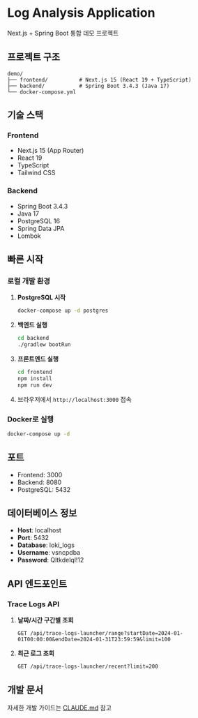 # Log Analysis Application

Next.js + Spring Boot 통합 데모 프로젝트

## 프로젝트 구조

```
demo/
├── frontend/          # Next.js 15 (React 19 + TypeScript)
├── backend/           # Spring Boot 3.4.3 (Java 17)
└── docker-compose.yml
```

## 기술 스택

### Frontend
- Next.js 15 (App Router)
- React 19
- TypeScript
- Tailwind CSS

### Backend
- Spring Boot 3.4.3
- Java 17
- PostgreSQL 16
- Spring Data JPA
- Lombok

## 빠른 시작

### 로컬 개발 환경

1. **PostgreSQL 시작**
   ```bash
   docker-compose up -d postgres
   ```

2. **백엔드 실행**
   ```bash
   cd backend
   ./gradlew bootRun
   ```

3. **프론트엔드 실행**
   ```bash
   cd frontend
   npm install
   npm run dev
   ```

4. 브라우저에서 `http://localhost:3000` 접속

### Docker로 실행

```bash
docker-compose up -d
```

## 포트

- Frontend: 3000
- Backend: 8080
- PostgreSQL: 5432

## 데이터베이스 정보

- **Host**: localhost
- **Port**: 5432
- **Database**: loki_logs
- **Username**: vsncpdba
- **Password**: Qltkdelql!12

## API 엔드포인트

### Trace Logs API

1. **날짜/시간 구간별 조회**
   ```
   GET /api/trace-logs-launcher/range?startDate=2024-01-01T00:00:00&endDate=2024-01-31T23:59:59&limit=100
   ```

2. **최근 로그 조회**
   ```
   GET /api/trace-logs-launcher/recent?limit=200
   ```

## 개발 문서

자세한 개발 가이드는 [CLAUDE.md](./CLAUDE.md) 참고
